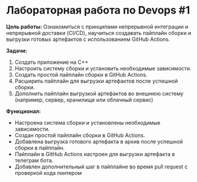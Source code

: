 # Лабораторная работа по Devops #1

**Цель работы:** Ознакомиться с принципами непрерывной интеграции и непрерывной доставки 
(CI/CD), научиться создавать пайплайн сборки и выгрузки готовых артефактов с использованием GitHub Actions.

**Задачи:**

1. Создать приложение на C++
2. Настроить систему сборки и установить необходимые зависимости.
3. Создать простой пайплайн сборки в GitHub Actions.
4. Расширить пайплайн для выгрузки артефактов после успешной сборки.
5. Дополнить пайплайн выгрузкой артефактов во внешнюю систему (например, сервер, хранилище или облачный сервис)

**Функционал:**
- Настроена система сборки и установлены необходимые зависимости.
- Создан простой пайплайн сборки в GitHub Actions.
- Добавлена выгрузка готового артефакта в архив после успешной сборки в пайплайн.
- Пайплайн в GitHub Actions настроен для выгрузки артефакта в телеграм бота.
- Добавлен дополнительный шаг в пайплайне во время pull request с проверкой кода линтером
